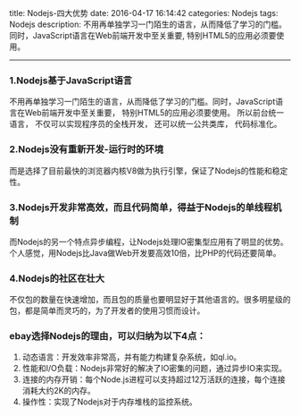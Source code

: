 title: Nodejs-四大优势
date: 2016-04-17 16:14:42
categories: Nodejs
tags: Nodejs
description: 不用再单独学习一门陌生的语言，从而降低了学习的门槛。同时，JavaScript语言在Web前端开发中至关重要, 特别HTML5的应用必须要使用。

---

### 1.Nodejs基于JavaScript语言

不用再单独学习一门陌生的语言，从而降低了学习的门槛。同时，JavaScript语言在Web前端开发中至关重要， 特别HTML5的应用必须要使用。
所以前台统一语言， 不仅可以实现程序员的全栈开发， 还可以统一公共类库， 代码标准化。

### 2.Nodejs没有重新开发-运行时的环境

而是选择了目前最快的浏览器内核V8做为执行引擎，保证了Nodejs的性能和稳定性。

### 3.Nodejs开发非常高效，而且代码简单，得益于Nodejs的单线程机制

而Nodejs的另一个特点异步编程，让Nodejs处理IO密集型应用有了明显的优势。个人感觉，用Nodejs比Java做Web开发要高效10倍，比PHP的代码还要简单。

### 4.Nodejs的社区在壮大

不仅包的数量在快速增加，而且包的质量也要明显好于其他语言的。很多明星级的包，都是简单而灵巧的，为了开发者的使用习惯而设计。

### ebay选择Nodejs的理由，可以归纳为以下4点：

1. 动态语言：开发效率非常高，并有能力构建复杂系统，如ql.io。
2. 性能和I/O负载：Nodejs非常好的解决了IO密集的问题，通过异步IO来实现。
3. 连接的内存开销：每个Node.js进程可以支持超过12万活跃的连接，每个连接消耗大约2K的内存。
4. 操作性：实现了Nodejs对于内存堆栈的监控系统。

